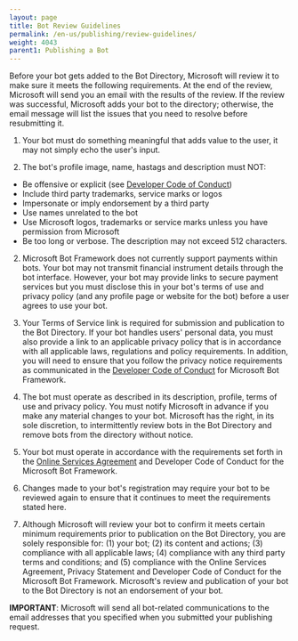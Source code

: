 ```yaml
---
layout: page
title: Bot Review Guidelines
permalink: /en-us/publishing/review-guidelines/
weight: 4043
parent1: Publishing a Bot
---
```



Before your bot gets added to the Bot Directory, Microsoft will review it to make sure it meets the following requirements. At the end of the review, Microsoft will send you an email with the results of the review. If the review was successful, Microsoft adds your bot to the directory; otherwise, the email message will list the issues that you need to resolve before resubmitting it.

1. Your bot must do something meaningful that adds value to the user, it may not simply echo the user's input.

2. The bot's profile image, name, hastags and description must NOT:   
- Be offensive or explicit (see [Developer Code of Conduct](https://aka.ms/bf-conduct))  
- Include third party trademarks, service marks or logos   
- Impersonate or imply endorsement by a third party   
- Use names unrelated to the bot   
- Use Microsoft logos, trademarks or service marks unless you have permission from Microsoft   
- Be too long or verbose. The description may not exceed 512 characters.

2. Microsoft Bot Framework does not currently support payments within bots. Your bot may not transmit financial instrument details through the bot interface. However, your bot may provide links to secure payment services but you must disclose this in your bot's terms of use and privacy policy (and any profile page or website for the bot) before a user agrees to use your bot.

3. Your Terms of Service link is required for submission and publication to the Bot Directory. If your bot handles users' personal data, you must also provide a link to an applicable privacy policy that is in accordance with all applicable laws, regulations and policy requirements. In addition, you will need to ensure that you follow the privacy notice requirements as communicated in the [Developer Code of Conduct](https://aka.ms/bf-conduct) for Microsoft Bot Framework.

4. The bot must operate as described in its description, profile, terms of use and privacy policy. You must notify Microsoft in advance if you make any material changes to your bot. Microsoft has the right, in its sole discretion, to intermittently review bots in the Bot Directory and remove bots from the directory without notice.

5. Your bot must operate in accordance with the requirements set forth in the [Online Services Agreement](http://aka.ms/bf-terms) and Developer Code of Conduct for the Microsoft Bot Framework.

6. Changes made to your bot's registration may require your bot to be reviewed again to ensure that it continues to meet the requirements stated here.

7. Although Microsoft will review your bot to confirm it meets certain minimum requirements prior to publication on the Bot Directory, you are solely responsible for: (1) your bot; (2) its content and actions; (3) compliance with all applicable laws; (4) compliance with any third party terms and conditions; and (5) compliance with the Online Services Agreement, Privacy Statement and Developer Code of Conduct for the Microsoft Bot Framework. Microsoft's review and publication of your bot to the Bot Directory is not an endorsement of your bot.

<div class="docs-text-note"> <strong>IMPORTANT</strong>: Microsoft will send all bot-related communications to the email addresses that you specified when you submitted your publishing request.</div>

